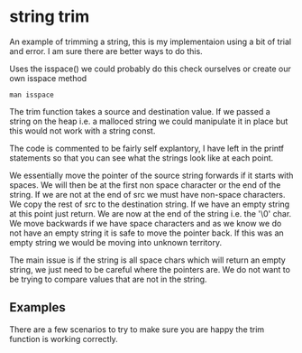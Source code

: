# string trim

An example of trimming a string, this is my implementaion using a bit of trial and error. I am sure there are better ways to do this.

Uses the isspace() we could probably do this check ourselves or create our own isspace method
```
man isspace
```

The trim function takes a source and destination value. If we passed a string on the heap i.e. a malloced string we could manipulate it in place but this would not work with a string const.

The code is commented to be fairly self explantory, I have left in the  printf statements so that you can see what the strings look like at each point.

We essentially move the pointer of the source string forwards if it starts with spaces.
We will then be at the first non space character or the end of the string.
If we are not at the end of src we must have non-space characters. We copy the rest of src to the destination string.
If we have an empty string at this point just return.
We are now at the end of the string i.e. the '\0' char. We move backwards if we have space characters and as we know we do not have an empty string it is safe to move the pointer back. If this was an empty string we would be moving into unknown territory.

The main issue is if the string is all space chars which will return an empty string, we just need to be careful where the pointers are. We do not want to be trying to compare values that are not in the string.

## Examples
There are a few scenarios to try to make sure you are happy the trim function is working
correctly.
